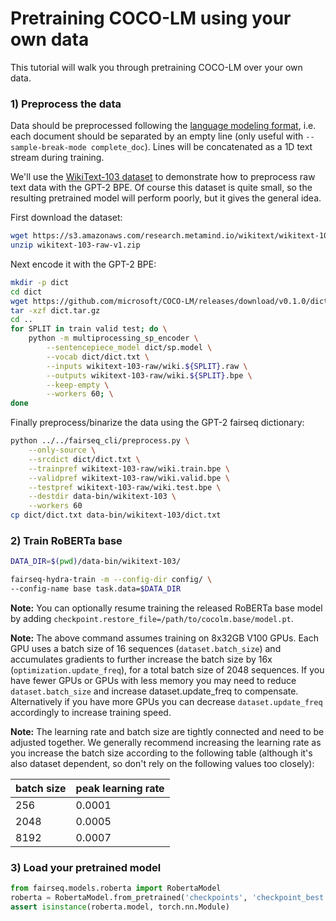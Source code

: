 # Pretraining COCO-LM using your own data

This tutorial will walk you through pretraining COCO-LM over your own data.

### 1) Preprocess the data

Data should be preprocessed following the [language modeling format](/examples/language_model), i.e. each document should be separated by an empty line (only useful with `--sample-break-mode complete_doc`). Lines will be concatenated as a 1D text stream during training.

We'll use the [WikiText-103 dataset](https://www.salesforce.com/products/einstein/ai-research/the-wikitext-dependency-language-modeling-dataset/)
to demonstrate how to preprocess raw text data with the GPT-2 BPE. Of course
this dataset is quite small, so the resulting pretrained model will perform
poorly, but it gives the general idea.

First download the dataset:
```bash
wget https://s3.amazonaws.com/research.metamind.io/wikitext/wikitext-103-raw-v1.zip
unzip wikitext-103-raw-v1.zip
```

Next encode it with the GPT-2 BPE:
```bash
mkdir -p dict
cd dict
wget https://github.com/microsoft/COCO-LM/releases/download/v0.1.0/dict.tar.gz
tar -xzf dict.tar.gz
cd ..
for SPLIT in train valid test; do \
    python -m multiprocessing_sp_encoder \
        --sentencepiece_model dict/sp.model \
        --vocab dict/dict.txt \
        --inputs wikitext-103-raw/wiki.${SPLIT}.raw \
        --outputs wikitext-103-raw/wiki.${SPLIT}.bpe \
        --keep-empty \
        --workers 60; \
done
```

Finally preprocess/binarize the data using the GPT-2 fairseq dictionary:
```bash
python ../../fairseq_cli/preprocess.py \
    --only-source \
    --srcdict dict/dict.txt \
    --trainpref wikitext-103-raw/wiki.train.bpe \
    --validpref wikitext-103-raw/wiki.valid.bpe \
    --testpref wikitext-103-raw/wiki.test.bpe \
    --destdir data-bin/wikitext-103 \
    --workers 60
cp dict/dict.txt data-bin/wikitext-103/dict.txt
```

### 2) Train RoBERTa base
```bash
DATA_DIR=$(pwd)/data-bin/wikitext-103/

fairseq-hydra-train -m --config-dir config/ \
--config-name base task.data=$DATA_DIR
```

**Note:** You can optionally resume training the released RoBERTa base model by
adding `checkpoint.restore_file=/path/to/cocolm.base/model.pt`.

**Note:** The above command assumes training on 8x32GB V100 GPUs. Each GPU uses
a batch size of 16 sequences (`dataset.batch_size`) and accumulates gradients to
further increase the batch size by 16x (`optimization.update_freq`), for a total batch size
of 2048 sequences. If you have fewer GPUs or GPUs with less memory you may need
to reduce `dataset.batch_size` and increase dataset.update_freq to compensate.
Alternatively if you have more GPUs you can decrease `dataset.update_freq` accordingly
to increase training speed.

**Note:** The learning rate and batch size are tightly connected and need to be
adjusted together. We generally recommend increasing the learning rate as you
increase the batch size according to the following table (although it's also
dataset dependent, so don't rely on the following values too closely):

batch size | peak learning rate
---|---
256 | 0.0001
2048 | 0.0005
8192 | 0.0007

### 3) Load your pretrained model
```python
from fairseq.models.roberta import RobertaModel
roberta = RobertaModel.from_pretrained('checkpoints', 'checkpoint_best.pt', 'path/to/data')
assert isinstance(roberta.model, torch.nn.Module)
```
